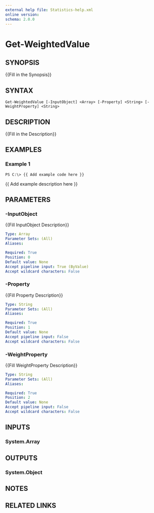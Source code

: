 ```yaml
---
external help file: Statistics-help.xml
online version: 
schema: 2.0.0
---
```


# Get-WeightedValue

## SYNOPSIS
{{Fill in the Synopsis}}

## SYNTAX

```
Get-WeightedValue [-InputObject] <Array> [-Property] <String> [-WeightProperty] <String>
```

## DESCRIPTION
{{Fill in the Description}}

## EXAMPLES

### Example 1
```
PS C:\> {{ Add example code here }}
```

{{ Add example description here }}

## PARAMETERS

### -InputObject
{{Fill InputObject Description}}

```yaml
Type: Array
Parameter Sets: (All)
Aliases: 

Required: True
Position: 0
Default value: None
Accept pipeline input: True (ByValue)
Accept wildcard characters: False
```

### -Property
{{Fill Property Description}}

```yaml
Type: String
Parameter Sets: (All)
Aliases: 

Required: True
Position: 1
Default value: None
Accept pipeline input: False
Accept wildcard characters: False
```

### -WeightProperty
{{Fill WeightProperty Description}}

```yaml
Type: String
Parameter Sets: (All)
Aliases: 

Required: True
Position: 2
Default value: None
Accept pipeline input: False
Accept wildcard characters: False
```

## INPUTS

### System.Array


## OUTPUTS

### System.Object

## NOTES

## RELATED LINKS


